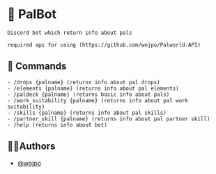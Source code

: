 
# 🤖 PalBot

    Discord bot which return info about pals

    required api for using (https://github.com/wojpo/Palworld-API)




## 💾 Commands

    - /drops {palname} (returns info about pal drops) 
    - /elements {palname} (returns info about pal elements) 
    - /paldeck {palname} (returns basic info about pals)
    - /work_suitability {palname} (returns info about pal work suitability) 
    - /skills {palname} (returns info about pal skills) 
    - /partner_skill {palname} (returns info about pal partner skill)
    - /help (returns info about bot)  


## 👨‍💻Authors

- [@wojpo](https://www.github.com/wojpo)

